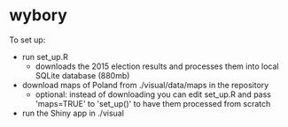 # wybory

To set up:
* run set_up.R
  * downloads the 2015 election results and processes them into local SQLite database (880mb)
* download maps of Poland from ./visual/data/maps in the repository
  * optional: instead of downloading you can edit set_up.R and pass 'maps=TRUE' to 'set_up()' to have them processed from scratch
* run the Shiny app in ./visual
